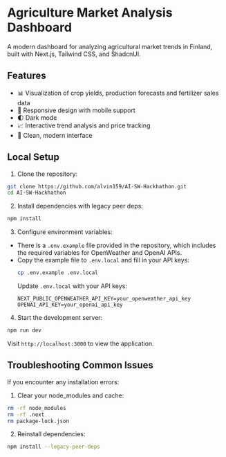 # Agriculture Market Analysis Dashboard

A modern dashboard for analyzing agricultural market trends in Finland, built with Next.js, Tailwind CSS, and ShadcnUI.

## Features

- 📊 Visualization of crop yields, production forecasts and fertilizer sales data
- 📱 Responsive design with mobile support
- 🌓 Dark mode
- 📈 Interactive trend analysis and price tracking
- 🎨 Clean, modern interface

## Local Setup

1. Clone the repository:
```bash
git clone https://github.com/alvin159/AI-SW-Hackhathon.git
cd AI-SW-Hackhathon
```

2. Install dependencies with legacy peer deps:
```bash
npm install
```

3. Configure environment variables:  
- There is a `.env.example` file provided in the repository, which includes the required variables for OpenWeather and OpenAI APIs.  
- Copy the example file to `.env.local` and fill in your API keys:
    ```bash
    cp .env.example .env.local
    ```
    Update `.env.local` with your API keys:
    ```env
    NEXT_PUBLIC_OPENWEATHER_API_KEY=your_openweather_api_key
    OPENAI_API_KEY=your_openai_api_key
    ```



4. Start the development server:
```bash
npm run dev
```

Visit `http://localhost:3000` to view the application.

## Troubleshooting Common Issues

If you encounter any installation errors:

1. Clear your node_modules and cache:
```bash
rm -rf node_modules
rm -rf .next
rm package-lock.json
```

2. Reinstall dependencies:
```bash
npm install --legacy-peer-deps
```


